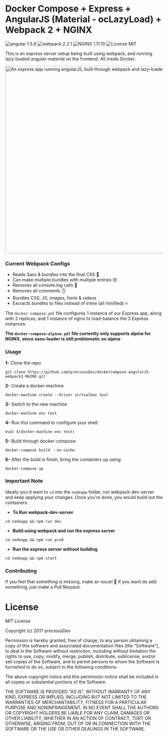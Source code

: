 # Docker Compose + Express + AngularJS (Material - ocLazyLoad) + Webpack 2 + NGINX
![angular 1.5.9](https://img.shields.io/badge/angular-1.5.9-brightgreen.svg) ![webpack 2.2.1](https://img.shields.io/badge/webpack-2.2.1-brightgreen.svg) ![NGINX 1.11.10](https://img.shields.io/badge/NGINX-1.11.10-brightgreen.svg) ![License MIT](https://img.shields.io/badge/license-MIT-blue.svg)

This is an express server setup being built using webpack, and running lazy-loaded angular-material on the frontend.
All inside Docker.

<img src="https://raw.githubusercontent.com/preciousDev/angularMaterial-webpack2-ocLazyLoad/master/preview.gif" alt="An express app running angularJS, built through webpack and lazy-loaded assets" style="max-width: 100%;" width="600">

### Current Webpack Configs
- Reads Sass & bundles into the final CSS 🎉
- Can make multiple bundles with multiple entries 😍
- Removes all console.log calls 🙏
- Removes all comments 👌
- Bundles CSS, JS, images, fonts & videos
- Excracts bundles to files instead of inline (all minified) 🔥

The `docker-compose.yml` file configures 1 instance of our Express app, along with 2 replicas, and 1 instance of nginx to load-balance the 3 Express instances.

**The `docker-compose-alpine.yml` file currently only supports alpine for NGINX, since sass-loader is still problematic on alpine**

### Usage
**1-** Clone the repo
```shell
git clone https://github.com/preciousDev/dockerCompose-angularJS-webpack2-NGINX.git
```

**2-** Create a docker-machine
```shell
docker-machine create --driver virtualbox test
```

**3-** Switch to the new machine
```shell
docker-machine env test
```

**4-** Run this command to configure your shell:
```shell
eval $(docker-machine env test)
```

**5-** Build through docker-compose:
```shell
docker-compose build --no-cache
```

**6-** After the build is finish, bring the containers up using:
```shell
docker-compose up
```

### Important Note
Ideally you'd want to `cd` into the `nodeapp` folder, run webpack-dev-server and keep applying your changes.
Once you're done, you would build out the containers.

- **To Run webpack-dev-server**
```shell
cd nodeapp && npm run dev
```

- **Build using webpack and run the express server**
```shell
cd nodeapp && npm run prod
```

- **Run the express server without building**
```shell
cd nodeapp && npm start
```

### Contributing
If you feel that something is missing, make an issue! 🙂
If you want do add something, just make a Pull Request.

# License
MIT License

Copyright (c) 2017 preciousDev

Permission is hereby granted, free of charge, to any person obtaining a copy
of this software and associated documentation files (the "Software"), to deal
in the Software without restriction, including without limitation the rights
to use, copy, modify, merge, publish, distribute, sublicense, and/or sell
copies of the Software, and to permit persons to whom the Software is
furnished to do so, subject to the following conditions:

The above copyright notice and this permission notice shall be included in all
copies or substantial portions of the Software.

THE SOFTWARE IS PROVIDED "AS IS", WITHOUT WARRANTY OF ANY KIND, EXPRESS OR
IMPLIED, INCLUDING BUT NOT LIMITED TO THE WARRANTIES OF MERCHANTABILITY,
FITNESS FOR A PARTICULAR PURPOSE AND NONINFRINGEMENT. IN NO EVENT SHALL THE
AUTHORS OR COPYRIGHT HOLDERS BE LIABLE FOR ANY CLAIM, DAMAGES OR OTHER
LIABILITY, WHETHER IN AN ACTION OF CONTRACT, TORT OR OTHERWISE, ARISING FROM,
OUT OF OR IN CONNECTION WITH THE SOFTWARE OR THE USE OR OTHER DEALINGS IN THE
SOFTWARE.
